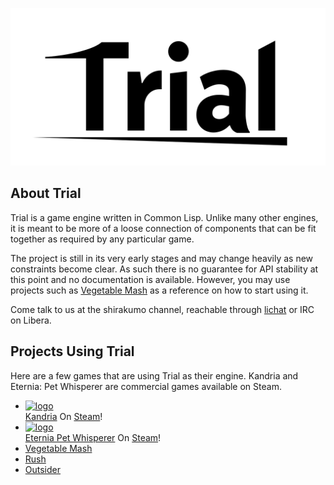 ![logo](logo.svg)

## About Trial
Trial is a game engine written in Common Lisp. Unlike many other engines, it is meant to be more of a loose connection of components that can be fit together as required by any particular game.

The project is still in its very early stages and may change heavily as new constraints become clear. As such there is no guarantee for API stability at this point and no documentation is available. However, you may use projects such as [Vegetable Mash](https://github.com/shirakumo/vpetjam) as a reference on how to start using it.

Come talk to us at the shirakumo channel, reachable through [lichat](https://chat.tymoon.eu/?channel=shirakumo) or IRC on Libera.

## Projects Using Trial
Here are a few games that are using Trial as their engine. Kandria and Eternia: Pet Whisperer are commercial games available on Steam.

- [![logo](https://kandria.com/media/small%20capsule.png)](https://kandria.com)  
  [Kandria](https://kandria.com) On [Steam](https://store.steampowered.com/app/1261430/Kandria/)!
- [![logo](https://kandria.com/eternia/media/small%20capsule.png)](https://kandria.com/eternia)  
  [Eternia Pet Whisperer](https://kandria.com/eternia) On [Steam](https://store.steampowered.com/app/1605720/Eternia_Pet_Whisperer/)!
- [Vegetable Mash](https://shinmera.itch.io/vegetablemash)
- [Rush](https://shinmera.itch.io/rush)
- [Outsider](https://shinmera.itch.io/outsider)
